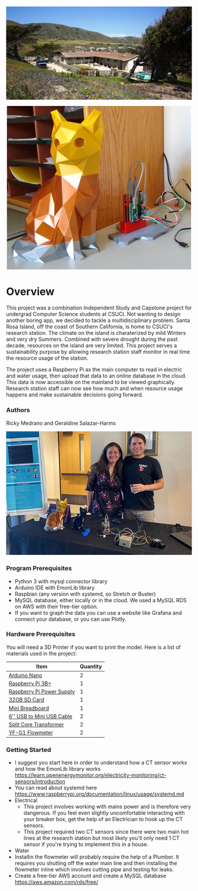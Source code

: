 
<p align="center">
  <img src="./Pictures/bunkhouse.jpg" alt="Title Picture1">
</p>
<p align="center">
  <img src="./Pictures/Foxtitle.jpg" alt="Title Picture2" width="500"/>
</p>

# Overview
This project was a combination Independent Study and Capstone project for undergrad Computer Science students at CSUCI. Not wanting to design another boring app, we decided to tackle a multidisciplinary problem. Santa Rosa Island, off the coast of Southern California, is home to CSUCI's research station. The climate on the island is charaterized by mild Winters and very dry Summers. Combined with severe drought during the past decade, resources on the island are very limited. This project serves a sustainability purpose by allowing research station staff monitor in real time the resource usage of the station. 

The project uses a Raspberry Pi as the main computer to read in electric and water usage, then upload that data to an online database in the cloud. This data is now accessible on the mainland to be viewed graphically. Research station staff can now see how much and when resource usage happens and make sustainable decisions going forward. 

### Authors
Ricky Medrano and Geraldine Salazar-Harms

<p align="center">
  <img src="./Pictures/RandGCropped.jpg" alt="Title Picture">
</p>

### Program Prerequisites
- Python 3 with mysql connector library
- Arduino IDE with EmonLib library
- Raspbian (any version with systemd, so Stretch or Buster)
- MySQL database, either locally or in the cloud. We used a MySQL RDS on AWS with their free-tier option. 
- If you want to graph the data you can use a website like Grafana and connect your database, or you can use Plotly.

### Hardware Prerequisites
You will need a 3D Printer if you want to print the model.
Here is a list of materials used in the project:

| Item  | Quantity |
| ------------- | ------------- |
| <a href="https://www.amazon.com/gp/product/B01N1LBMPG">Arduino Nano</a> | 2 |
| <a href="https://www.amazon.com/gp/product/B07BDR5PDW">Raspberry Pi 3B+</a>  | 1 |
| <a href="https://www.amazon.com/gp/product/B00MARDJZ4">Raspberry Pi Power Supply</a>  | 1 |
| <a href="https://www.amazon.com/gp/product/B073JWXGNT">32GB SD Card</a>  | 1 |
| <a href="https://www.amazon.com/gp/product/B01KKE602W">Mini Breadboard</a>  | 1 |
| <a href="https://www.amazon.com/gp/product/B003WV5DME">6'' USB to Mini USB Cable</a>  | 2 |
| <a href="https://www.amazon.com/gp/product/B01N1LBMPG">Split Core Transformer</a> | 2 |
| <a href="https://www.amazon.com/gp/product/B00X5KHD66">YF-G1 Flowmeter</a> | 2 |

### Getting Started
* I suggest you start here in order to understand how a CT sensor works and how the EmonLib library works https://learn.openenergymonitor.org/electricity-monitoring/ct-sensors/introduction
* You can read about systemd here https://www.raspberrypi.org/documentation/linux/usage/systemd.md
* Electrical
  * This project involves working with mains power and is therefore very dangerous. If you feel even slightly uncomfortable interacting with your breaker box, get the help of an Electrician to hook up the CT sensors. 
  * This project required two CT sensors since there were two main hot lines at the research station but most likely you'll only need 1 CT sensor if you're trying to implement this in a house.
 * Water
  * Installin the flowmeter will probably require the help of a Plumber. It requires you shutting off the water main line and then installing the flowmeter inline which involves cutting pipe and testing for leaks. 
* Create a free-tier AWS account and create a MySQL database https://aws.amazon.com/rds/free/


